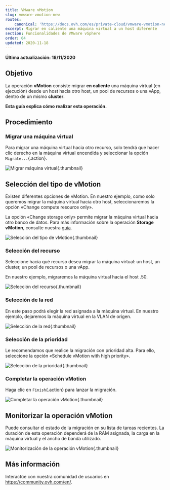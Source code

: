 ```yaml
---
title: VMware vMotion
slug: vmware-vmotion-new
routes:
    canonical: 'https://docs.ovh.com/es/private-cloud/vmware-vmotion-new/'
excerpt: Migrar en caliente una máquina virtual a un host diferente
section: Funcionalidades de VMware vSphere
order: 04
updated: 2020-11-18
---
```


**Última actualización: 18/11/2020**

## Objetivo

La operación **vMotion** consiste migrar **en caliente** una máquina virtual (en ejecución) desde un host hacia otro host, un pool de recursos o una vApp, dentro de un mismo **cluster**.

**Esta guía explica cómo realizar esta operación.**

## Procedimiento

### Migrar una máquina virtual

Para migrar una máquina virtual hacia otro recurso, solo tendrá que hacer clic derecho en la máquina virtual encendida y seleccionar la opción `Migrate...`{.action}.

![Migrar máquina virtual](images/Vmotion1.png){.thumbnail}

## Selección del tipo de vMotion

Existen diferentes opciones de vMotion. En nuestro ejemplo, como solo queremos migrar la máquina virtual hacia otro host, seleccionaremos la opción «Change compute resource only».

La opción «Change storage only» permite migrar la máquina virtual hacia otro banco de datos. Para más información sobre la operación **Storage vMotion**, consulte nuestra [guía](../vmware_storage_vmotion/).

![Selección del tipo de vMotion](images/Vmotion2.png){.thumbnail}

### Selección del recurso

Seleccione hacia qué recurso desea migrar la máquina virtual: un host, un cluster, un pool de recursos o una vApp.

En nuestro ejemplo, migraremos la máquina virtual hacia el host .50.

![Selección del recurso](images/Vmotion3.png){.thumbnail}

### Selección de la red

En este paso podrá elegir la red asignada a la máquina virtual. En nuestro ejemplo, dejaremos la máquina virtual en la VLAN de origen.

![Selección de la red](images/Vmotion4.png){.thumbnail}

### Selección de la prioridad

Le recomendamos que realice la migración con prioridad alta. Para ello, seleccione la opción «Schedule vMotion with high priority».

![Selección de la prioridad](images/Vmotion5.png){.thumbnail}

### Completar la operación vMotion

Haga clic en `Finish`{.action} para lanzar la migración.

![Completar la operación vMotion](images/Vmotion6.png){.thumbnail}

## Monitorizar la operación vMotion

Puede consultar el estado de la migración en su lista de tareas recientes. La duración de esta operación dependerá de la RAM asignada, la carga en la máquina virtual y el ancho de banda utilizado.

![Monitorización de la operación vMotion](images/Vmotion7.png){.thumbnail}

## Más información

Interactúe con nuestra comunidad de usuarios en <https://community.ovh.com/en/>.
